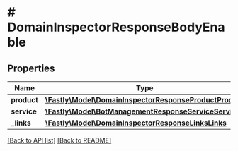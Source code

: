 # # DomainInspectorResponseBodyEnable

## Properties

Name | Type | Description | Notes
------------ | ------------- | ------------- | -------------
**product** | [**\Fastly\Model\DomainInspectorResponseProductProduct**](DomainInspectorResponseProductProduct.md) |  | [optional] 
**service** | [**\Fastly\Model\BotManagementResponseServiceService**](BotManagementResponseServiceService.md) |  | [optional] 
**_links** | [**\Fastly\Model\DomainInspectorResponseLinksLinks**](DomainInspectorResponseLinksLinks.md) |  | [optional] 


[[Back to API list]](../../README.md#endpoints) [[Back to README]](../../README.md)
